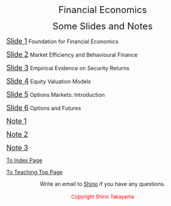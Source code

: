 <p align="center"><span style="font-size: x-large;">Financial Economics</span></p>
<p align="center"><span style="font-size: x-large;">Some Slides and Notes</span></p>
<p><a title="" href="../../6021/finance1.ppt"><span style="font-size: large;">Slide 1</span></a> Foundation for Financial Economics</p>
<p><a title="" href="../../6021/ch12.ppt"><span style="font-size: large;">Slide 2</span></a> Market Efficiency and Behavioural Finance</p>
<p><a title="" href="../../6021/ch13.pdf"><span style="font-size: large;">Slide 3</span></a> Empirical Evidence on Security Returns</p>
<p><a title="" href="../../6021/ch18.ppt"><span style="font-size: large;">Slide 4</span></a> Equity Valuation Models</p>
<p><a title="" href="../../6021/ch20.ppt"><span style="font-size: large;">Slide 5</span></a> Options Markets: Introduction</p>
<p><a title="" href="../../6021/ch21.ppt"><span style="font-size: large;">Slide 6</span></a> Options and Futures</p>
<p><a title="" href="../../6021/note.pdf"><span style="font-size: large;">Note 1</span></a></p>
<p><a title="" href="../../6021/note1.pdf"><span style="font-size: large;">Note 2</span></a></p>
<p><a title="" href="../../6021/note2.pdf"><span style="font-size: large;">Note 3</span></a></p>

<p><a title="" href="../index.html">To Index Page</a></p>
<p><a title="" href="../teaching.html">To Teaching Top Page</a></p>
<center>Write an email to <a href="mailto:s.takayama1@uq.edu.au">Shino</a> if you have any questions. <br /> <br /><span style="color: #ff0000; font-size: small;">Copyright Shino Takayama </span></center>
